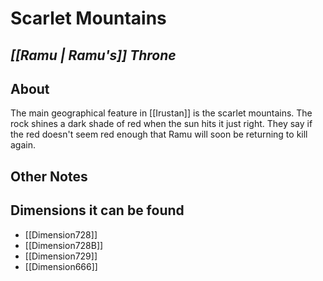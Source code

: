 # Scarlet Mountains
## *[[Ramu | Ramu's]] Throne*

## About
The main geographical feature in [[Irustan]] is the scarlet mountains. The rock shines a dark shade of red when the sun hits it just right. They say if the red doesn't seem red enough that Ramu will soon be returning to kill again.

## Other Notes

## Dimensions it can be found
- [[Dimension728]]
-  [[Dimension728B]]
- [[Dimension729]]
- [[Dimension666]]